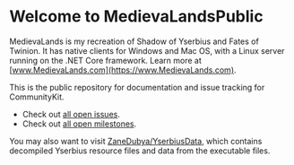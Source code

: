 # Welcome to MedievaLandsPublic

MedievaLands is my recreation of Shadow of Yserbius and Fates of Twinion. It has native clients for Windows and Mac OS, with a Linux server running on the .NET Core framework. Learn more at [www.MedievaLands.com](https://www.MedievaLands.com).

This is the public repository for documentation and issue tracking for CommunityKit.
* Check out [all open issues](https://github.com/ZaneDubya/CommunityKitPublic/issues).
* Check out [all open milestones](https://github.com/ZaneDubya/CommunityKitPublic/milestones).

You may also want to visit [ZaneDubya/YserbiusData](https://github.com/ZaneDubya/YserbiusData), which contains decompiled Yserbius resource files and data from the executable files.
